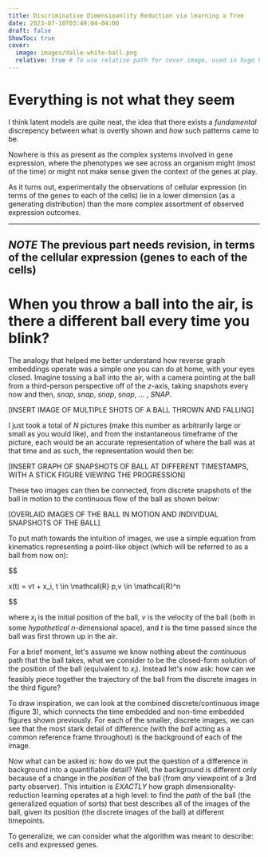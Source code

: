 ```yaml
---
title: Discriminative Dimensioanlity Reduction via learning a Tree
date: 2023-07-10T03:49:04-04:00
draft: false
ShowToc: true
cover:
  image: images/dalle-white-ball.png
  relative: true # To use relative path for cover image, used in hugo Page-bundles
---
```


# Everything is not what they seem

I think latent models are quite neat, the idea that there exists a *fundamental* discrepency between what is overtly shown and *how* such patterns came to be.

Nowhere is this as present as the complex systems involved in gene expression, where the phenotypes we see across an organism might (most of the time) or might not make sense given the context of the genes at play.

As it turns out, experimentally the observations of cellular expression (in terms of the genes to each of the cells) lie in a lower dimension (as a generating distribution) than the more complex assortment of observed expression outcomes.

---
***NOTE***
The previous part needs revision, in terms of the cellular expression (genes to each of the cells)
---

# When you throw a ball into the air, is there a different ball every time you blink?

The analogy that helped me better understand how reverse graph embeddings operate was a simple one you can do at home, with your eyes closed. Imagine tossing a ball into the air, with a camera pointing at the ball from a third-person perspective off of the $z$-axis, taking snapshots every now and then, *snap*, *snap*, *snap*, *snap*, ... , *SNAP*. 

[INSERT IMAGE OF MULTIPLE SHOTS OF A BALL THROWN AND FALLING]

I just took a total of *N* pictures (make this number as arbitrarily large or small as you would like), and from the instantaneous timeframe of the picture, each would be an accurate representation of where the ball was at that time and as such, the representation would then be:

[INSERT GRAPH OF SNAPSHOTS OF BALL AT DIFFERENT TIMESTAMPS, WITH A STICK FIGURE VIEWING THE PROGRESSION]

These two images can then be connected, from discrete snapshots of the ball in motion to the continuous flow of the ball as shown below:

[OVERLAID IMAGES OF THE BALL IN MOTION AND INDIVIDUAL SNAPSHOTS OF THE BALL]

To put math towards the intuition of images, we use a simple equation from kinematics representing a point-like object (which will be referred to as a ball from now on):

$$

x(t) = vt + x_i, t \in \mathcal{R} p,v \in \mathcal{R}^n

$$

where $x_i$ is the initial position of the ball, $v$ is the velocity of the ball (both in some *hypothetical* $n$-dimensional space), and $t$ is the time passed since the ball was first thrown up in the air.

For a brief moment, let's assume we know nothing about the *continuous* path that the ball takes, what we consider to be the closed-form solution of the position of the ball (equivalent to $x_i$). Instead let's now ask: how can we feasibly piece together the trajectory of the ball from the discrete images in the third figure?

To draw inspiration, we can look at the combined discrete/continuous image (figure 3), which connects the time embedded and non-time embedded figures shown previously. For each of the smaller, discrete images, we can see that the most stark detail of difference (with the *ball* acting as a common reference frame throughout) is the background of each of the image.

Now what can be asked is: how do we put the question of a difference in background into a quantifiable detail? Well, the background is different only because of a change in the *position* of the ball (from *any* viewpoint of a 3rd party observer). This intuition is *EXACTLY* how graph dimensionality-reduction learning operates at a high level: to find the *path* of the ball (the generalized equation of sorts) that best describes all of the images of the ball, given its position (the discrete images of the ball) at different timepoints.

To generalize, we can consider what the algorithm was meant to describe: cells and expressed genes.